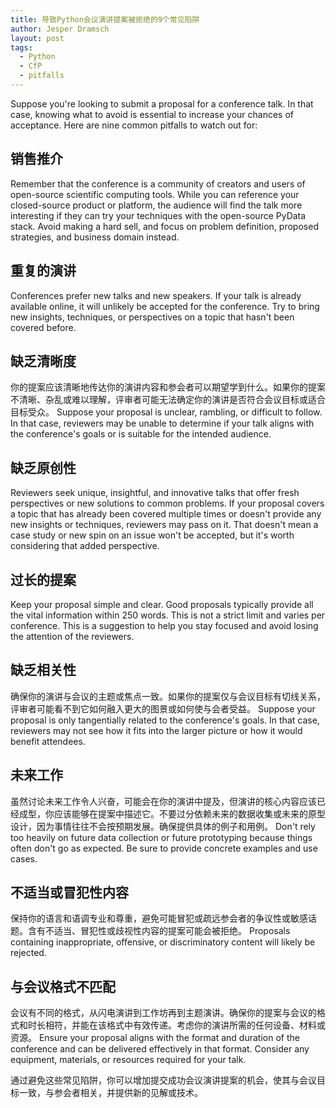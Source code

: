 ```yaml
---
title: 导致Python会议演讲提案被拒绝的9个常见陷阱
author: Jesper Dramsch
layout: post
tags:
  - Python
  - CfP
  - pitfalls
---
```


Suppose you're looking to submit a proposal for a conference talk. In that case, knowing what to avoid is essential to increase your chances of acceptance. Here are nine common pitfalls to watch out for:

## 销售推介

Remember that the conference is a community of creators and users of open-source scientific computing tools. While you can reference your closed-source product or platform, the audience will find the talk more interesting if they can try your techniques with the open-source PyData stack. Avoid making a hard sell, and focus on problem definition, proposed strategies, and business domain instead.

## 重复的演讲

Conferences prefer new talks and new speakers. If your talk is already available online, it will unlikely be accepted for the conference. Try to bring new insights, techniques, or perspectives on a topic that hasn't been covered before.

## 缺乏清晰度

你的提案应该清晰地传达你的演讲内容和参会者可以期望学到什么。如果你的提案不清晰、杂乱或难以理解，评审者可能无法确定你的演讲是否符合会议目标或适合目标受众。 Suppose your proposal is unclear, rambling, or difficult to follow. In that case, reviewers may be unable to determine if your talk aligns with the conference's goals or is suitable for the intended audience.

## 缺乏原创性

Reviewers seek unique, insightful, and innovative talks that offer fresh perspectives or new solutions to common problems. If your proposal covers a topic that has already been covered multiple times or doesn't provide any new insights or techniques, reviewers may pass on it. That doesn't mean a case study or new spin on an issue won't be accepted, but it's worth considering that added perspective.

## 过长的提案

Keep your proposal simple and clear. Good proposals typically provide all the vital information within 250 words. This is not a strict limit and varies per conference. This is a suggestion to help you stay focused and avoid losing the attention of the reviewers.

## 缺乏相关性

确保你的演讲与会议的主题或焦点一致。如果你的提案仅与会议目标有切线关系，评审者可能看不到它如何融入更大的图景或如何使与会者受益。 Suppose your proposal is only tangentially related to the conference's goals. In that case, reviewers may not see how it fits into the larger picture or how it would benefit attendees.

## 未来工作

虽然讨论未来工作令人兴奋，可能会在你的演讲中提及，但演讲的核心内容应该已经成型，你应该能够在提案中描述它。不要过分依赖未来的数据收集或未来的原型设计，因为事情往往不会按预期发展。确保提供具体的例子和用例。 Don't rely too heavily on future data collection or future prototyping because things often don't go as expected. Be sure to provide concrete examples and use cases.

## 不适当或冒犯性内容

保持你的语言和语调专业和尊重，避免可能冒犯或疏远参会者的争议性或敏感话题。含有不适当、冒犯性或歧视性内容的提案可能会被拒绝。 Proposals containing inappropriate, offensive, or discriminatory content will likely be rejected.

## 与会议格式不匹配

会议有不同的格式，从闪电演讲到工作坊再到主题演讲。确保你的提案与会议的格式和时长相符，并能在该格式中有效传递。考虑你的演讲所需的任何设备、材料或资源。 Ensure your proposal aligns with the format and duration of the conference and can be delivered effectively in that format. Consider any equipment, materials, or resources required for your talk.

通过避免这些常见陷阱，你可以增加提交成功会议演讲提案的机会，使其与会议目标一致，与参会者相关，并提供新的见解或技术。
